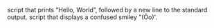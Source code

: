 script that prints “Hello, World”, followed by a new line to the standard output.
script that displays a confused smiley "(Ôo)'.
